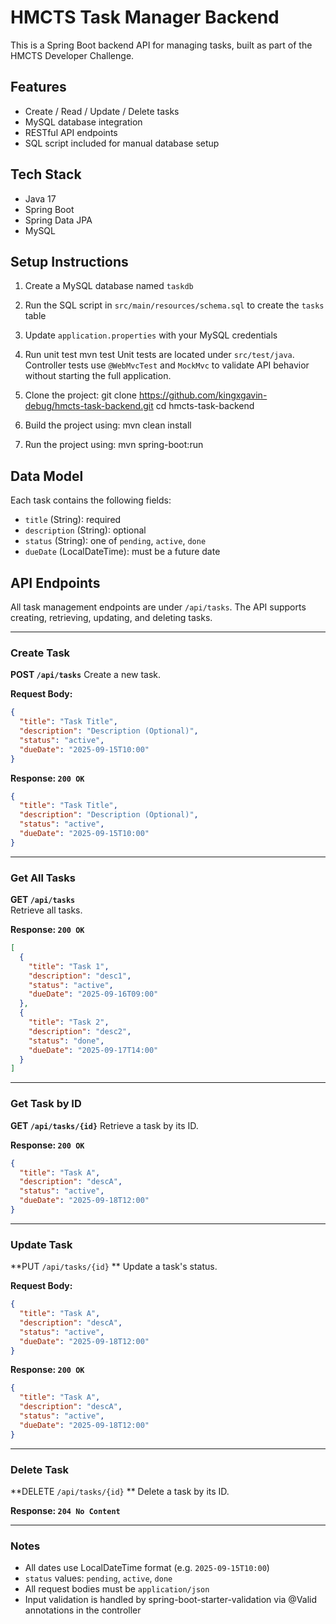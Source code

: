 # HMCTS Task Manager Backend

This is a Spring Boot backend API for managing tasks, built as part of the HMCTS Developer Challenge.

## Features

- Create / Read / Update / Delete tasks
- MySQL database integration
- RESTful API endpoints
- SQL script included for manual database setup

## Tech Stack

- Java 17
- Spring Boot
- Spring Data JPA
- MySQL

## Setup Instructions

1. Create a MySQL database named `taskdb`
2. Run the SQL script in `src/main/resources/schema.sql` to create the `tasks` table
3. Update `application.properties` with your MySQL credentials
4. Run unit test
mvn test
Unit tests are located under `src/test/java`.  
Controller tests use `@WebMvcTest` and `MockMvc` to validate API behavior without starting the full application.

5. Clone the project:
git clone https://github.com/kingxgavin-debug/hmcts-task-backend.git
cd hmcts-task-backend

6. Build the project using:
mvn clean install

7. Run the project using:
mvn spring-boot:run


## Data Model

Each task contains the following fields:

- `title` (String): required
- `description` (String): optional
- `status` (String): one of `pending`, `active`, `done`
- `dueDate` (LocalDateTime): must be a future date


## API Endpoints

All task management endpoints are under `/api/tasks`. The API supports creating, retrieving, updating, and deleting tasks.

---

### Create Task

**POST `/api/tasks`**
Create a new task.

**Request Body:**

```json
{
  "title": "Task Title",
  "description": "Description (Optional)",
  "status": "active",
  "dueDate": "2025-09-15T10:00"
}
```

**Response: `200 OK`**

```json
{
  "title": "Task Title",
  "description": "Description (Optional)",
  "status": "active",
  "dueDate": "2025-09-15T10:00"
}
```

---

### Get All Tasks

**GET `/api/tasks`**   
Retrieve all tasks.

**Response: `200 OK`**

```json
[
  {
    "title": "Task 1",
    "description": "desc1",
    "status": "active",
    "dueDate": "2025-09-16T09:00"
  },
  {
    "title": "Task 2",
    "description": "desc2",
    "status": "done",
    "dueDate": "2025-09-17T14:00"
  }
]
```

---

### Get Task by ID

**GET `/api/tasks/{id}`**
Retrieve a task by its ID.

**Response: `200 OK`**

```json
{
  "title": "Task A",
  "description": "descA",
  "status": "active",
  "dueDate": "2025-09-18T12:00"
}
```

---

### Update Task

**PUT `/api/tasks/{id}`  **
Update a task's status.

**Request Body:**

```json
{
  "title": "Task A",
  "description": "descA",
  "status": "active",
  "dueDate": "2025-09-18T12:00"
}
```

**Response: `200 OK`**

```json
{
  "title": "Task A",
  "description": "descA",
  "status": "active",
  "dueDate": "2025-09-18T12:00"
}
```

---

### Delete Task

**DELETE `/api/tasks/{id}`  **
Delete a task by its ID.

**Response: `204 No Content`**

---

### Notes

- All dates use LocalDateTime format (e.g. `2025-09-15T10:00`)
- `status` values: `pending`, `active`, `done`
- All request bodies must be `application/json`
- Input validation is handled by spring-boot-starter-validation via @Valid annotations in the controller


